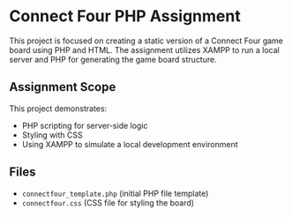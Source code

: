 # Connect Four PHP Assignment

This project is focused on creating a static version of a Connect Four game board using PHP and HTML. The assignment utilizes XAMPP to run a local server and PHP for generating the game board structure.

## Assignment Scope

This project demonstrates:
- PHP scripting for server-side logic
- Styling with CSS
- Using XAMPP to simulate a local development environment

## Files

- `connectfour_template.php` (initial PHP file template)
- `connectfour.css` (CSS file for styling the board)
